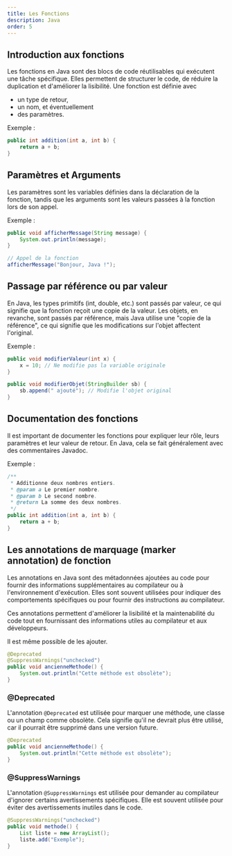 ```yaml
---
title: Les Fonctions
description: Java
order: 5
---
```


## Introduction aux fonctions

Les fonctions en Java sont des blocs de code réutilisables qui exécutent une tâche spécifique. Elles permettent de structurer le code, de réduire la duplication et d'améliorer la lisibilité. Une fonction est définie avec 
- un type de retour, 
- un nom, et éventuellement
- des paramètres.

Exemple :
```java
public int addition(int a, int b) {
    return a + b;
}
```

## Paramètres et Arguments

Les paramètres sont les variables définies dans la déclaration de la fonction, tandis que les arguments sont les valeurs passées à la fonction lors de son appel.

Exemple :
```java
public void afficherMessage(String message) {
    System.out.println(message);
}

// Appel de la fonction
afficherMessage("Bonjour, Java !");
```

## Passage par référence ou par valeur

En Java, les types primitifs (int, double, etc.) sont passés par valeur, ce qui signifie que la fonction reçoit une copie de la valeur. Les objets, en revanche, sont passés par référence, mais Java utilise une "copie de la référence", ce qui signifie que les modifications sur l'objet affectent l'original.

Exemple :
```java
public void modifierValeur(int x) {
    x = 10; // Ne modifie pas la variable originale
}

public void modifierObjet(StringBuilder sb) {
    sb.append(" ajouté"); // Modifie l'objet original
}
```

## Documentation des fonctions

Il est important de documenter les fonctions pour expliquer leur rôle, leurs paramètres et leur valeur de retour. En Java, cela se fait généralement avec des commentaires Javadoc.

Exemple :
```java
/**
 * Additionne deux nombres entiers.
 * @param a Le premier nombre.
 * @param b Le second nombre.
 * @return La somme des deux nombres.
 */
public int addition(int a, int b) {
    return a + b;
}
```

## Les annotations de marquage (marker annotation) de fonction

Les annotations en Java sont des métadonnées ajoutées au code pour fournir des informations supplémentaires au compilateur ou à l'environnement d'exécution. Elles sont souvent utilisées pour indiquer des comportements spécifiques ou pour fournir des instructions au compilateur.

Ces annotations permettent d'améliorer la lisibilité et la maintenabilité du code tout en fournissant des informations utiles au compilateur et aux développeurs.

Il est même possible de les ajouter.
```java
@Deprecated
@SuppressWarnings("unchecked")
public void ancienneMethode() {
    System.out.println("Cette méthode est obsolète");
}
```


### @Deprecated

L'annotation `@Deprecated` est utilisée pour marquer une méthode, une classe ou un champ comme obsolète. Cela signifie qu'il ne devrait plus être utilisé, car il pourrait être supprimé dans une version future.

```java
@Deprecated
public void ancienneMethode() {
    System.out.println("Cette méthode est obsolète");
}
```

### @SuppressWarnings

L'annotation `@SuppressWarnings` est utilisée pour demander au compilateur d'ignorer certains avertissements spécifiques. Elle est souvent utilisée pour éviter des avertissements inutiles dans le code.

```java
@SuppressWarnings("unchecked")
public void methode() {
    List liste = new ArrayList();
    liste.add("Exemple");
}
```

